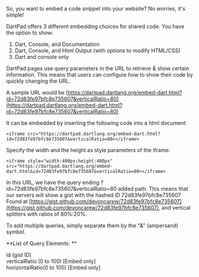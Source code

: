 So, you want to embed a code snippet into your website? No worries, it's simple! 

DartPad offers 3 different embedding choices for shared code. You have the option to show:

1. Dart, Console, and Documentation
2. Dart, Console, and Html Output (with options to modify HTML/CSS)
3. Dart and console only


DartPad pages use query parameters in the URL to retrieve & show certain information.
This means that users can configure how to show their code by quickly changing the URL.

A sample URL would be 
[https://dartpad.dartlang.org/embed-dart.html?id=72d83fe97bfc8e735607&verticalRatio=80](https://dartpad.dartlang.org/embed-dart.html?id=72d83fe97bfc8e735607&verticalRatio=80)

It can be embedded by inserting the following code into a html document:
    
    <iframe src="https://dartpad.dartlang.org/embed-dart.html?id=72d83fe97bfc8e735607&verticalRatio=80></iframe>

Specify the width and the height as style parameters of the iframe:
    
    <iframe style="width:400px;height:400px" src="https://dartpad.dartlang.org/embed-dart.html&id=72d83fe97bfc8e735607&verticalRatio=80></iframe>

In this URL, we have the query ending
?id=72d83fe97bfc8e735607&verticalRatio=80 added path.
This means that our servers will show a gist with the hashed ID 72d83fe97bfc8e735607
Found at [https://gist.github.com/devoncarew/72d83fe97bfc8e735607](https://gist.github.com/devoncarew/72d83fe97bfc8e735607), and vertical splitters with ratios of 80%:20%.

To add multiple queries, simply separate them by the "&" (ampersand) symbol.

**List of Query Elements:  **

id (gist ID)  
verticalRatio (0 to 100) [Embed only]  
horizontalRatio(0 to 100) [Embed only]  

